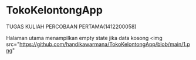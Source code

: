 # TokoKelontongApp
 TUGAS KULIAH PERCOBAAN PERTAMA(1412200058)

Halaman utama menampilkan empty state jika data kosong
<img src="https://github.com/handikawarmana/TokoKelontongApp/blob/main/1.png"
